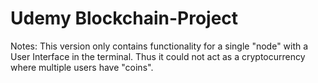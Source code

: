 # Udemy Blockchain-Project
Notes:
This version only contains functionality for a single "node" with a User Interface in the terminal. Thus it could not act as a cryptocurrency where multiple users have "coins".
